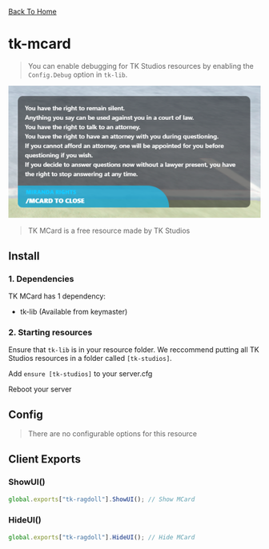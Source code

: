 [Back To Home](/)

# tk-mcard

> You can enable debugging for TK Studios resources by enabling the `Config.Debug` option in `tk-lib`.

<img class="img-center" src="./assets/tk-mcard/header.png">

> TK MCard is a free resource made by TK Studios

## Install

### 1. Dependencies

TK MCard has 1 dependency:

- tk-lib (Available from keymaster)

### 2. Starting resources

Ensure that `tk-lib` is in your resource folder. We reccommend putting all TK Studios resources in a folder called `[tk-studios]`.

Add `ensure [tk-studios]` to your server.cfg

Reboot your server

## Config

> There are no configurable options for this resource

## Client Exports

### ShowUI()

```js
global.exports["tk-ragdoll"].ShowUI(); // Show MCard
```

### HideUI()

```js
global.exports["tk-ragdoll"].HideUI(); // Hide MCard
```

